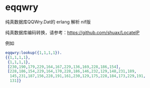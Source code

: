 # eqqwry
纯真数据库QQWry.Dat的 erlang 解析 nif版

纯真数据库编码转换，请参考：https://github.com/shuax/LocateIP

例如
```Erlang
eqqwry:lookup({1,1,1,1}).
{{1,1,1,1},
 {1,1,1,1},
 [230,190,179,229,164,167,229,136,169,228,186,154],
 [228,186,154,229,164,170,228,186,146,232,129,148,231,189,
  145,231,187,156,228,191,161,230,129,175,228,184,173,229,191,
  131]}
``` 
